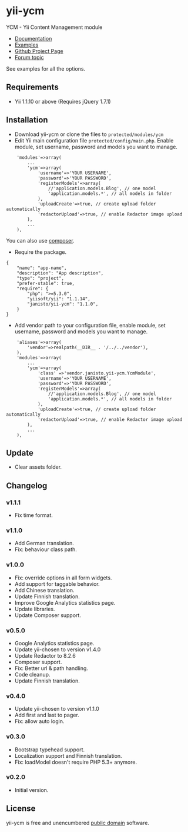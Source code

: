 yii-ycm
=====================

YCM - Yii Content Management module

- [Documentation](http://janisto.github.com/yii-ycm/)
- [Examples](http://janisto.github.com/yii-ycm/)
- [Github Project Page](https://github.com/janisto/yii-ycm/)
- [Forum topic](http://www.yiiframework.com/forum/index.php/topic/37136-module-ycm-yii-content-management-module/)

See examples for all the options.

Requirements
------------------

- Yii 1.1.10 or above (Requires jQuery 1.7.1)

Installation
------------------

- Download yii-ycm or clone the files to `protected/modules/ycm`
- Edit Yii main configuration file `protected/config/main.php`. Enable module, set username, password and models you want to manage.

~~~
	'modules'=>array(
		...
		'ycm'=>array(
			'username'=>'YOUR USERNAME',
			'password'=>'YOUR PASSWORD',
			'registerModels'=>array(
				//'application.models.Blog', // one model
				'application.models.*', // all models in folder
			),
			'uploadCreate'=>true, // create upload folder automatically
			'redactorUpload'=>true, // enable Redactor image upload
		),
		...
	),
~~~

You can also use [composer](http://getcomposer.org/doc/).

- Require the package.

~~~
{
	"name": "app-name",
	"description": "App description",
	"type": "project",
	"prefer-stable": true,
	"require": {
		"php": ">=5.3.0",
		"yiisoft/yii": "1.1.14",
		"janisto/yii-ycm": "1.1.0",
	}
}
~~~

- Add vendor path to your configuration file, enable module, set username, password and models you want to manage.

~~~
	'aliases'=>array(
		'vendor'=>realpath(__DIR__ . '/../../vendor'),
	),
	'modules'=>array(
		...
		'ycm'=>array(
			'class' =>'vendor.janisto.yii-ycm.YcmModule',
			'username'=>'YOUR USERNAME',
			'password'=>'YOUR PASSWORD',
			'registerModels'=>array(
				//'application.models.Blog', // one model
				'application.models.*', // all models in folder
			),
			'uploadCreate'=>true, // create upload folder automatically
			'redactorUpload'=>true, // enable Redactor image upload
		),
		...
	),
~~~

Update
------------------

- Clear assets folder.

Changelog
------------------

### v1.1.1

- Fix time format.

### v1.1.0

- Add German translation.
- Fix: behaviour class path.

### v1.0.0

- Fix: override options in all form widgets.
- Add support for taggable behavior.
- Add Chinese translation.
- Update Finnish translation.
- Improve Google Analytics statistics page.
- Update libraries.
- Update Composer support.

### v0.5.0

- Google Analytics statistics page.
- Update yii-chosen to version v1.4.0
- Update Redactor to 8.2.6
- Composer support.
- Fix: Better url & path handling.
- Code cleanup.
- Update Finnish translation.

### v0.4.0

- Update yii-chosen to version v1.1.0
- Add first and last to pager.
- Fix: allow auto login.


### v0.3.0

- Bootstrap typehead support.
- Localization support and Finnish translation.
- Fix: loadModel doesn't require PHP 5.3+ anymore.

### v0.2.0

- Initial version.

License
------------------

yii-ycm is free and unencumbered [public domain][Unlicense] software.

[Unlicense]: http://unlicense.org/